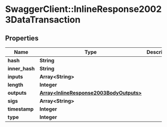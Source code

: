 # SwaggerClient::InlineResponse20023DataTransaction

## Properties
Name | Type | Description | Notes
------------ | ------------- | ------------- | -------------
**hash** | **String** |  | [optional] 
**inner_hash** | **String** |  | [optional] 
**inputs** | **Array&lt;String&gt;** |  | [optional] 
**length** | **Integer** |  | [optional] 
**outputs** | [**Array&lt;InlineResponse2003BodyOutputs&gt;**](InlineResponse2003BodyOutputs.md) |  | [optional] 
**sigs** | **Array&lt;String&gt;** |  | [optional] 
**timestamp** | **Integer** |  | [optional] 
**type** | **Integer** |  | [optional] 


